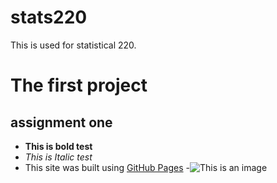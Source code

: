 # stats220
This is used for statistical 220.
# The first project
## assignment one
- **This is bold test** 
- _This is Italic test_
- This site was built using [GitHub Pages](https://pages.github.com/)
-![This is an image](https://myoctocat.com/assets/images/base-octocat.svg)
